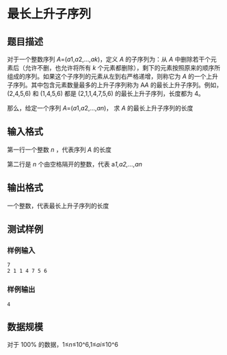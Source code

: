 # 最长上升子序列

## 题目描述

对于一个整数序列 *A*=(*a*1,*a*2,…,*ak*)，定义 *A* 的子序列为：从 *A* 中删除若干个元素后（允许不删，也允许将所有 *k* 个元素都删除），剩下的元素按照原来的顺序所组成的序列。如果这个子序列的元素从左到右严格递增，则称它为 *A* 的一个上升子序列。其中包含元素数量最多的上升子序列称为 A*A* 的最长上升子序列。例如，(2,4,5,6) 和 (1,4,5,6) 都是 (2,1,1,4,7,5,6) 的最长上升子序列，长度都为 4。

那么，给定一个序列 *A*=(*a*1,*a*2,…,*an*)， 求 *A* 的最长上升子序列的长度

## 输入格式

第一行一个整数 *n* ，代表序列 *A* 的长度

第二行是 *n* 个由空格隔开的整数，代表 a*1,*a*2,…,*a*n*

## 输出格式

一个整数，代表最长上升子序列的长度

## 测试样例

### 样例输入

```
7
2 1 1 4 7 5 6
```

### 样例输出

```
4
```

## 数据规模

对于 100%  的数据，1≤*n*≤10^6,1≤*ai*≤10^6